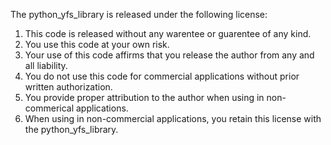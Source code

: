 The python_yfs_library is released under the following license:
1. This code is released without any warentee or guarentee of any kind.
2. You use this code at your own risk.
3. Your use of this code affirms that you release the author from any and all liability.
4. You do not use this code for commercial applications without prior written authorization.
5. You provide proper attribution to the author when using in non-commerical applications.
6. When using in non-commercial applications, you retain this license with the python_yfs_library.
